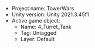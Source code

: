 <!-- UNITY CODE ASSIST INSTRUCTIONS START -->
- Project name: TowerWars
- Unity version: Unity 2021.3.45f1
- Active game object:
  - Name: 4_Turret_Tank
  - Tag: Untagged
  - Layer: Default
<!-- UNITY CODE ASSIST INSTRUCTIONS END -->